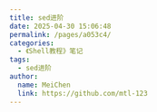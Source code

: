 ```yaml
---
title: sed进阶
date: 2025-04-30 15:06:48
permalink: /pages/a053c4/
categories:
  - 《Shell教程》笔记
tags:
  - sed进阶
author:
  name: MeiChen
  link: https://github.com/mtl-123
---
```

